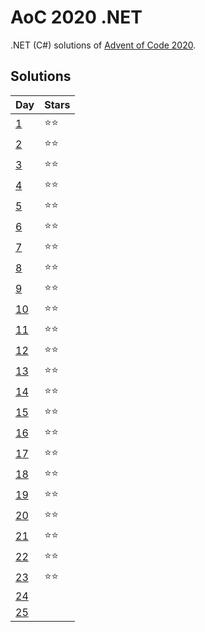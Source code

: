 # AoC 2020 .NET

.NET (C#) solutions of [Advent of Code 2020](https://adventofcode.com/2020).

## Solutions

|Day|Stars|
|---|---|
|[1](https://github.com/melanchall/aoc2020net/blob/main/Aoc2020Net/Days/Day1.cs)|:star::star:|
|[2](https://github.com/melanchall/aoc2020net/blob/main/Aoc2020Net/Days/Day2.cs)|:star::star:|
|[3](https://github.com/melanchall/aoc2020net/blob/main/Aoc2020Net/Days/Day3.cs)|:star::star:|
|[4](https://github.com/melanchall/aoc2020net/blob/main/Aoc2020Net/Days/Day4.cs)|:star::star:|
|[5](https://github.com/melanchall/aoc2020net/blob/main/Aoc2020Net/Days/Day5.cs)|:star::star:|
|[6](https://github.com/melanchall/aoc2020net/blob/main/Aoc2020Net/Days/Day6.cs)|:star::star:|
|[7](https://github.com/melanchall/aoc2020net/blob/main/Aoc2020Net/Days/Day7.cs)|:star::star:|
|[8](https://github.com/melanchall/aoc2020net/blob/main/Aoc2020Net/Days/Day8.cs)|:star::star:|
|[9](https://github.com/melanchall/aoc2020net/blob/main/Aoc2020Net/Days/Day9.cs)|:star::star:|
|[10](https://github.com/melanchall/aoc2020net/blob/main/Aoc2020Net/Days/Day10.cs)|:star::star:|
|[11](https://github.com/melanchall/aoc2020net/blob/main/Aoc2020Net/Days/Day11.cs)|:star::star:|
|[12](https://github.com/melanchall/aoc2020net/blob/main/Aoc2020Net/Days/Day12.cs)|:star::star:|
|[13](https://github.com/melanchall/aoc2020net/blob/main/Aoc2020Net/Days/Day13.cs)|:star::star:|
|[14](https://github.com/melanchall/aoc2020net/blob/main/Aoc2020Net/Days/Day14.cs)|:star::star:|
|[15](https://github.com/melanchall/aoc2020net/blob/main/Aoc2020Net/Days/Day15.cs)|:star::star:|
|[16](https://github.com/melanchall/aoc2020net/blob/main/Aoc2020Net/Days/Day16.cs)|:star::star:|
|[17](https://github.com/melanchall/aoc2020net/blob/main/Aoc2020Net/Days/Day17.cs)|:star::star:|
|[18](https://github.com/melanchall/aoc2020net/blob/main/Aoc2020Net/Days/Day18.cs)|:star::star:|
|[19](https://github.com/melanchall/aoc2020net/blob/main/Aoc2020Net/Days/Day19.cs)|:star::star:|
|[20](https://github.com/melanchall/aoc2020net/blob/main/Aoc2020Net/Days/Day20.cs)|:star::star:|
|[21](https://github.com/melanchall/aoc2020net/blob/main/Aoc2020Net/Days/Day21.cs)|:star::star:|
|[22](https://github.com/melanchall/aoc2020net/blob/main/Aoc2020Net/Days/Day22.cs)|:star::star:|
|[23](https://github.com/melanchall/aoc2020net/blob/main/Aoc2020Net/Days/Day23.cs)|:star::star:|
|[24](https://github.com/melanchall/aoc2020net/blob/main/Aoc2020Net/Days/Day24.cs)||
|[25](https://github.com/melanchall/aoc2020net/blob/main/Aoc2020Net/Days/Day25.cs)||
